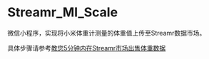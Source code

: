 # Streamr_MI_Scale

微信小程序，实现将小米体重计测量的体重值上传至Streamr数据市场。

具体步骤请参考[教您5分钟内在Streamr市场出售体重数据](https://blog.csdn.net/qq_21921243/article/details/80791544)
